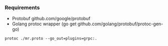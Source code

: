 ### Requirements

* Protobuf github.com/google/protobuf
* Golang protoc wrapper (go get github.com/golang/protobuf/protoc-gen-go)

```
protoc ./mr.proto --go_out=plugins=grpc:.
```
